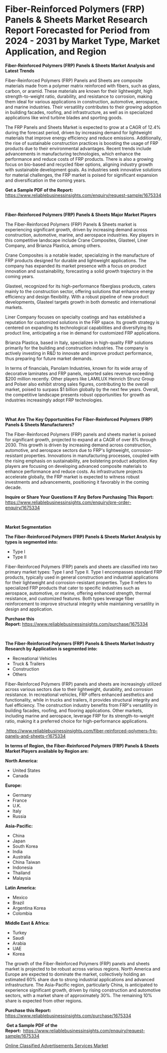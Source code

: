 <p><h1>Fiber-Reinforced Polymers (FRP) Panels & Sheets Market Research Report Forecasted for Period from 2024 -  2031 by Market Type, Market Application, and Region</h1></p><p><strong>Fiber-Reinforced Polymers (FRP) Panels & Sheets Market Analysis and Latest Trends</strong></p>
<p><p>Fiber-Reinforced Polymers (FRP) Panels and Sheets are composite materials made from a polymer matrix reinforced with fibers, such as glass, carbon, or aramid. These materials are known for their lightweight, high strength-to-weight ratio, durability, and resistance to corrosion, making them ideal for various applications in construction, automotive, aerospace, and marine industries. Their versatility contributes to their growing adoption in building facades, roofing, and infrastructure, as well as in specialized applications like wind turbine blades and sporting goods.</p><p>The FRP Panels and Sheets Market is expected to grow at a CAGR of 12.4% during the forecast period, driven by increasing demand for lightweight materials that improve energy efficiency and reduce emissions. Additionally, the rise of sustainable construction practices is boosting the usage of FRP products due to their environmental advantages. Recent trends include advancements in manufacturing technologies, which enhance the performance and reduce costs of FRP products. There is also a growing focus on bio-based and recycled fiber options, aligning industry growth with sustainable development goals. As industries seek innovative solutions for material challenges, the FRP market is poised for significant expansion and diversification in the coming years.</p></p>
<p><strong>Get a Sample PDF of the Report:&nbsp;</strong> <a href="https://www.reliablebusinessinsights.com/enquiry/request-sample/1675334?utm_campaign=1106&utm_medium=2&utm_source=Github&utm_content=ia&utm_term=28122024&utm_id=fiber-reinforced-polymers-frp-panels-sheets">https://www.reliablebusinessinsights.com/enquiry/request-sample/1675334</a></p>
<p>&nbsp;</p>
<p><strong>Fiber-Reinforced Polymers (FRP) Panels & Sheets Major Market Players</strong></p>
<p><p>The Fiber-Reinforced Polymers (FRP) Panels & Sheets market is experiencing significant growth, driven by increasing demand across construction, automotive, marine, and aerospace industries. Key players in this competitive landscape include Crane Composites, Glasteel, Liner Company, and Brianza Plastica, among others. </p><p>Crane Composites is a notable leader, specializing in the manufacture of FRP products designed for durable and lightweight applications. The company has expanded its market presence with a focus on product innovation and sustainability, forecasting a solid growth trajectory in the coming years. </p><p>Glasteel, recognized for its high-performance fiberglass products, caters mainly to the construction sector, offering solutions that enhance energy efficiency and design flexibility. With a robust pipeline of new product developments, Glasteel targets growth in both domestic and international markets.</p><p>Liner Company focuses on specialty coatings and has established a reputation for customized solutions in the FRP space. Its growth strategy is centered on expanding its technological capabilities and diversifying its product line, anticipating a rise in demand for customized FRP applications.</p><p>Brianza Plastica, based in Italy, specializes in high-quality FRP solutions primarily for the building and construction industries. The company is actively investing in R&D to innovate and improve product performance, thus preparing for future market demands.</p><p>In terms of financials, Panolam Industries, known for its wide array of decorative laminates and FRP panels, reported sales revenue exceeding $200 million recently. Other players like LAMILUX Heinrich Strunz Group and Polser also exhibit strong sales figures, contributing to the overall market, poised to surpass $1 billion globally by the next few years. Overall, the competitive landscape presents robust opportunities for growth as industries increasingly adopt FRP technologies.</p></p>
<p>&nbsp;</p>
<p><strong>What Are The Key Opportunities For Fiber-Reinforced Polymers (FRP) Panels & Sheets Manufacturers?</strong></p>
<p><p>The Fiber-Reinforced Polymers (FRP) panels and sheets market is poised for significant growth, projected to expand at a CAGR of over 8% through 2030. This growth is driven by increasing demand across construction, automotive, and aerospace sectors due to FRP's lightweight, corrosion-resistant properties. Innovations in manufacturing processes, coupled with the rising emphasis on sustainability, are bolstering product adoption. Key players are focusing on developing advanced composite materials to enhance performance and reduce costs. As infrastructure projects accelerate globally, the FRP market is expected to witness robust investments and advancements, positioning it favorably in the coming decade.</p></p>
<p><strong>Inquire or Share Your Questions If Any Before Purchasing This Report:</strong> <a href="https://www.reliablebusinessinsights.com/enquiry/pre-order-enquiry/1675334?utm_campaign=1106&utm_medium=2&utm_source=Github&utm_content=ia&utm_term=28122024&utm_id=fiber-reinforced-polymers-frp-panels-sheets">https://www.reliablebusinessinsights.com/enquiry/pre-order-enquiry/1675334</a></p>
<p>&nbsp;</p>
<p><strong>Market Segmentation</strong></p>
<p><strong>The Fiber-Reinforced Polymers (FRP) Panels & Sheets Market Analysis by types is segmented into:</strong></p>
<p><ul><li>Type I</li><li>Type II</li></ul></p>
<p><p>Fiber-Reinforced Polymers (FRP) panels and sheets are classified into two primary market types: Type I and Type II. Type I encompasses standard FRP products, typically used in general construction and industrial applications for their lightweight and corrosion-resistant properties. Type II refers to specialized FRP products that cater to specific industries such as aerospace, automotive, or marine, offering enhanced strength, thermal resistance, and customized features. Both types leverage fiber reinforcement to improve structural integrity while maintaining versatility in design and application.</p></p>
<p><strong>Purchase this Report:&nbsp;</strong><a href="https://www.reliablebusinessinsights.com/purchase/1675334?utm_campaign=1106&utm_medium=2&utm_source=Github&utm_content=ia&utm_term=28122024&utm_id=fiber-reinforced-polymers-frp-panels-sheets">https://www.reliablebusinessinsights.com/purchase/1675334</a></p>
<p>&nbsp;</p>
<p><strong>The Fiber-Reinforced Polymers (FRP) Panels & Sheets Market Industry Research by Application is segmented into:</strong></p>
<p><ul><li>Recreational Vehicles</li><li>Truck & Trailers</li><li>Construction</li><li>Others</li></ul></p>
<p><p>Fiber-Reinforced Polymers (FRP) panels and sheets are increasingly utilized across various sectors due to their lightweight, durability, and corrosion resistance. In recreational vehicles, FRP offers enhanced aesthetics and functionality, while in trucks and trailers, it provides structural integrity and fuel efficiency. The construction industry benefits from FRP's versatility in building facades, roofing, and flooring applications. Other markets, including marine and aerospace, leverage FRP for its strength-to-weight ratio, making it a preferred choice for high-performance applications.</p></p>
<p><a href="https://www.reliablebusinessinsights.com/fiber-reinforced-polymers-frp-panels-and-sheets-r1675334?utm_campaign=1106&utm_medium=2&utm_source=Github&utm_content=ia&utm_term=28122024&utm_id=fiber-reinforced-polymers-frp-panels-sheets">&nbsp;https://www.reliablebusinessinsights.com/fiber-reinforced-polymers-frp-panels-and-sheets-r1675334</a></p>
<p><strong>In terms of Region, the Fiber-Reinforced Polymers (FRP) Panels & Sheets Market Players available by Region are:</strong></p>
<p>
    <p> <strong> North America: </strong>
        <ul>
            <li>United States</li>
            <li>Canada</li>
        </ul>
        </p> 
    <p> <strong> Europe: </strong>
        <ul>
            <li>Germany</li>
            <li>France</li>
            <li>U.K.</li>
            <li>Italy</li>
            <li>Russia</li>
        </ul>
        </p> 
    <p> <strong> Asia-Pacific: </strong>
        <ul>
            <li>China</li>
            <li>Japan</li>
            <li>South Korea</li>
            <li>India</li>
            <li>Australia</li>
            <li>China Taiwan</li>
            <li>Indonesia</li>
            <li>Thailand</li>
            <li>Malaysia</li>
        </ul>
        </p> 
    <p> <strong> Latin America: </strong>
        <ul>
            <li>Mexico</li>
            <li>Brazil</li>
            <li>Argentina Korea</li>
            <li>Colombia</li>
        </ul>
        </p> 
    <p> <strong> Middle East & Africa: </strong>
        <ul>
            <li>Turkey</li>
            <li>Saudi</li>
            <li>Arabia</li>
            <li>UAE</li>
            <li>Korea</li>
        </ul>
    </p>
    </p>
<p><p>The growth of the Fiber-Reinforced Polymers (FRP) panels and sheets market is projected to be robust across various regions. North America and Europe are expected to dominate the market, collectively holding an estimated 60% share due to strong industrial applications and advanced infrastructure. The Asia-Pacific region, particularly China, is anticipated to experience significant growth, driven by rising construction and automotive sectors, with a market share of approximately 30%. The remaining 10% share is expected from other regions.</p></p>
<p><strong>Purchase this Report: </strong><a href="https://www.reliablebusinessinsights.com/purchase/1675334?utm_campaign=1106&utm_medium=2&utm_source=Github&utm_content=ia&utm_term=28122024&utm_id=fiber-reinforced-polymers-frp-panels-sheets">https://www.reliablebusinessinsights.com/purchase/1675334</a></p>
<p>&nbsp;<strong>Get a Sample PDF of the Report:&nbsp;&nbsp;</strong><a href="https://www.reliablebusinessinsights.com/enquiry/request-sample/1675334?utm_campaign=1106&utm_medium=2&utm_source=Github&utm_content=ia&utm_term=28122024&utm_id=fiber-reinforced-polymers-frp-panels-sheets">https://www.reliablebusinessinsights.com/enquiry/request-sample/1675334</a></p>
<p><strong></strong></p>
<p><p><a href="https://github.com/mathastilley812967/Market-Research-Report-List-1/blob/main/online-classified-advertisements-services-market.md?utm_campaign=1106&utm_medium=2&utm_source=Github&utm_content=ia&utm_term=28122024&utm_id=fiber-reinforced-polymers-frp-panels-sheets">Online Classified Advertisements Services Market</a></p></p>